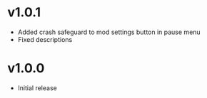 # v1.0.1
- Added crash safeguard to mod settings button in pause menu
- Fixed descriptions

# v1.0.0
- Initial release